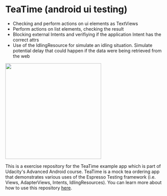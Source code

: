 # TeaTime (android ui testing)

* Checking and perform actions on ui elements as TextViews
* Perform actions on list elements, checking the result 
* Blocking external Intents and verifiying if the application Intent has the correct attrs
* Use of the IdlingResource for simulate an idling situation. Simulate potential delay that could happen if the data were being retrieved from the web

<img src="https://github.com/Dioniz/android-ui-testing-teatime/tree/develop/images/espresso-cheat-sheet-2.1.0.png" width="300" align="middle">    

This is a exercise repository for the TeaTime example app which is part of Udacity's Advanced Android course. TeaTime is a mock tea ordering app that demonstrates various uses of the Espresso Testing framework (i.e. Views, AdapterViews, Intents, IdlingResources). You can learn more about how to use this repository [here](https://classroom.udacity.com/courses/ud857/lessons/8b2a9d63-0ff5-48ff-90d3-a9855b701dae/concepts/41b82e3c-2797-46e5-8a66-684098ca8cbb).
